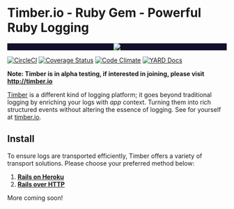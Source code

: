 # Timber.io - Ruby Gem - Powerful Ruby Logging

<p align="center" style="background: #140f2a;">
<a href="http://github.com/timberio/timber-ruby"><img src="http://res.cloudinary.com/timber/image/upload/c_scale,w_537/v1464797600/how-it-works_sfgfjp.gif" /></a>
</p>

[![CircleCI](https://circleci.com/gh/timberio/timber-ruby.svg?style=shield&circle-token=:circle-token)](https://circleci.com/gh/timberio/timber-ruby/tree/master)
[![Coverage Status](https://coveralls.io/repos/github/timberio/timber-ruby/badge.svg?branch=master)](https://coveralls.io/github/timberio/timber-ruby?branch=master)
[![Code Climate](https://codeclimate.com/github/timberio/timber-ruby/badges/gpa.svg)](https://codeclimate.com/github/timberio/timber-ruby)
[![YARD Docs](https://camo.githubusercontent.com/448a183a8b3fe7f7b44fdb95c82eeee1e2f4ed56/687474703a2f2f696d672e736869656c64732e696f2f62616467652f796172642d646f63732d626c75652e737667)](http://www.rubydoc.info/github/timberio/timber-ruby)

**Note: Timber is in alpha testing, if interested in joining, please visit http://timber.io**

[Timber](http://timber.io) is a different kind of logging platform; it goes beyond traditional logging by enriching your logs with *app* context. Turning them into rich structured events without altering the essence of logging. See for yourself at [timber.io](http://timber.io).

## Install

To ensure logs are transported efficiently, Timber offers a variety of transport solutions. Please choose your preferred method below:

1. **[Rails on Heroku](docs/installation/rails_on_heroku.md)**
2. **[Rails over HTTP](docs/installation/rails_over_http.md)**

More coming soon!